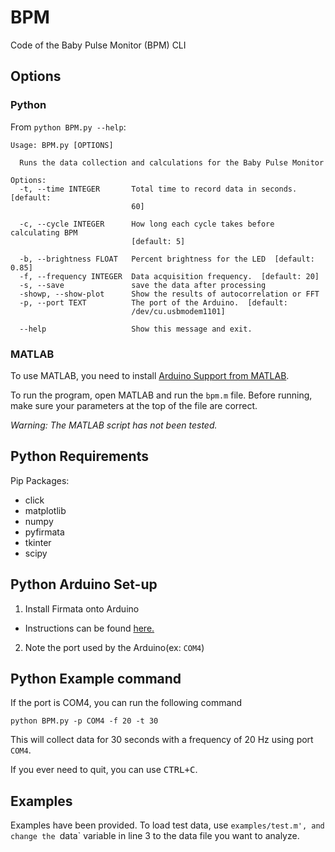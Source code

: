 # BPM

Code of the Baby Pulse Monitor (BPM) CLI

## Options


### Python

From `python BPM.py --help`:

```
Usage: BPM.py [OPTIONS]

  Runs the data collection and calculations for the Baby Pulse Monitor

Options:
  -t, --time INTEGER       Total time to record data in seconds.  [default:
                           60]

  -c, --cycle INTEGER      How long each cycle takes before calculating BPM
                           [default: 5]

  -b, --brightness FLOAT   Percent brightness for the LED  [default: 0.85]
  -f, --frequency INTEGER  Data acquisition frequency.  [default: 20]
  -s, --save               save the data after processing
  -showp, --show-plot      Show the results of autocorrelation or FFT
  -p, --port TEXT          The port of the Arduino.  [default:
                           /dev/cu.usbmodem1101]

  --help                   Show this message and exit.
```

### MATLAB

To use MATLAB, you need to install [Arduino Support from MATLAB](https://www.mathworks.com/hardware-support/arduino-matlab.html).

To run the program, open MATLAB and run the `bpm.m` file. Before running, make sure your parameters at the top of the file are correct.

*Warning: The MATLAB script has not been tested.*

## Python Requirements

Pip Packages:

- click
- matplotlib
- numpy
- pyfirmata
- tkinter
- scipy

## Python Arduino Set-up

1. Install Firmata onto Arduino
  - Instructions can be found [here.](https://ecraft2learn.github.io/uui/about/firmata-installation-instructions.pdf)
2. Note the port used by the Arduino(ex: `COM4`)

## Python Example command

If the port is COM4, you can run the following command

```
python BPM.py -p COM4 -f 20 -t 30
```

This will collect data for 30 seconds with a frequency of 20 Hz using port `COM4`.

If you ever need to quit, you can use <kbd>CTRL+C</kbd>.

## Examples

Examples have been provided. To load test data, use `examples/test.m', and change the `data` variable in line 3 to the data file you want to analyze.
